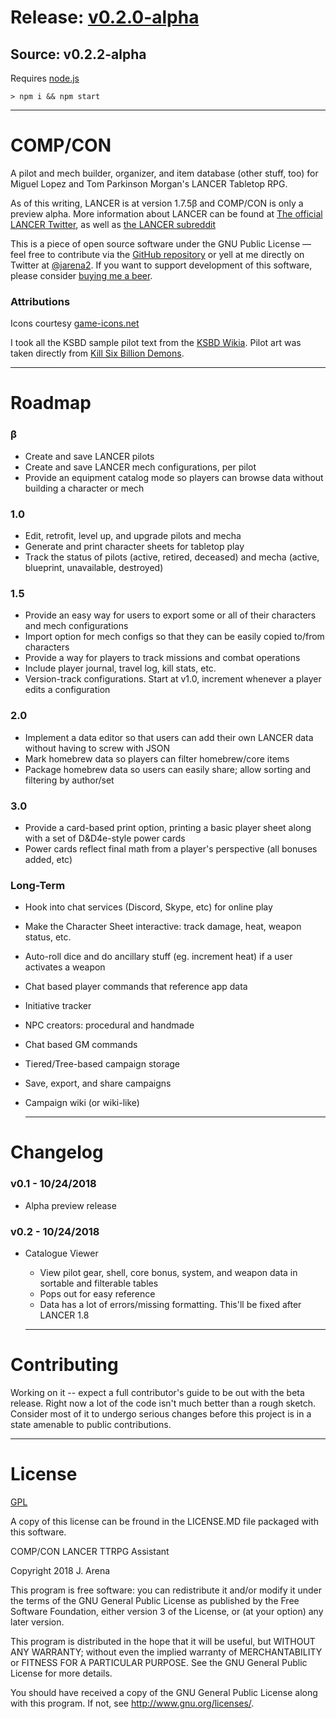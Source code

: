 # Release: [v0.2.0-alpha](https://github.com/jarena3/compcon/releases/tag/v0.2-alpha)
## Source: v0.2.2-alpha

Requires [node.js](https://nodejs.org/en/download/)

```
> npm i && npm start
```
---
# COMP/CON
  
  A pilot and mech builder, organizer, and item database (other stuff, too) for Miguel Lopez and Tom Parkinson Morgan's LANCER Tabletop RPG.
  
  
  As of this writing, LANCER is at version 1.7.5β and COMP/CON is only a preview alpha.
  More information about LANCER can be found at  <a class="external-link" href="https://twitter.com/lancer_rpg">The official LANCER Twitter</a>, as well as <a class="external-link" href="https://www.reddit.com/r/LancerRPG/">the LANCER subreddit</a>



  This is a piece of open source software under the GNU Public License — feel free to contribute via the <a class="external-link" href="https://github.com/jarena3/compcon">GitHub repository</a> or yell at me directly on Twitter at <a class="external-link" href="https://www.twitter.com/jarena2">@jarena2</a>.
  If you want to support development of this software, please consider <a class="external-link" href="https://buymeacoff.ee/a7xoLjHfG">buying me a beer</a>.



  ### Attributions
  Icons courtesy <a class="external-link" href="https://game-icons.net/">game-icons.net</a>



  I took all the KSBD sample pilot text from the <a class="external-link" href="http://killsixbilliondemons.wikia.com/wiki/Main_Page">KSBD Wikia</a>. Pilot art was taken directly from <a class="external-link" href="https://killsixbilliondemons.com">Kill Six Billion Demons</a>.


  ---

# Roadmap
### β
- Create and save LANCER pilots
- Create and save LANCER mech configurations, per pilot
- Provide an equipment catalog mode so players can browse data without building a character or mech
  
### 1.0
- Edit, retrofit, level up, and upgrade pilots and mecha
- Generate and print character sheets for tabletop play
- Track the status of pilots (active, retired, deceased) and mecha (active, blueprint, unavailable, destroyed)
  
### 1.5
- Provide an easy way for users to export some or all of their characters and mech configurations
- Import option for mech configs so that they can be easily copied to/from characters
- Provide a way for players to track missions and combat operations
- Include player journal, travel log, kill stats, etc.
- Version-track configurations. Start at v1.0, increment whenever a player edits a configuration
  
### 2.0
- Implement a data editor so that users can add their own LANCER data without having to screw with JSON
- Mark homebrew data so players can filter homebrew/core items
- Package homebrew data so users can easily share; allow sorting and filtering by author/set
  
### 3.0
- Provide a card-based print option, printing a basic player sheet along with a set of D&D4e-style power cards
- Power cards reflect final math from a player's perspective (all bonuses added, etc)
  
### Long-Term
- Hook into chat services (Discord, Skype, etc) for online play
- Make the Character Sheet interactive: track damage, heat, weapon status, etc.
- Auto-roll dice and do ancillary stuff (eg. increment heat) if a user activates a weapon
- Chat based player commands that reference app data
- Initiative tracker
- NPC creators: procedural and handmade
- Chat based GM commands
- Tiered/Tree-based campaign storage
- Save, export, and share campaigns
- Campaign wiki (or wiki-like)

  ---

# Changelog
###  v0.1 - 10/24/2018 
- Alpha preview release
###  v0.2 - 10/24/2018 
- Catalogue Viewer
  - View pilot gear, shell, core bonus, system, and weapon data in sortable and filterable tables
  - Pops out for easy reference
  - Data has a lot of errors/missing formatting. This'll be fixed after LANCER 1.8
  
  ---

# Contributing
  Working on it -- expect a full contributor's guide to be out with the beta release. Right now a lot of the code isn't much better than a rough sketch. Consider most of it to undergo serious changes before this project is in a state amenable to public contributions.

  ---

# License
<a class="external-link" href="https://www.gnu.org/licenses/gpl-3.0.en.html">GPL</a>

A copy of this license can be fround in the LICENSE.MD file packaged with this software.


COMP/CON LANCER TTRPG Assistant

Copyright 2018 J. Arena


This program is free software: you can redistribute it and/or modify
it under the terms of the GNU General Public License as published by
the Free Software Foundation, either version 3 of the License, or
(at your option) any later version.


This program is distributed in the hope that it will be useful,
but WITHOUT ANY WARRANTY; without even the implied warranty of
MERCHANTABILITY or FITNESS FOR A PARTICULAR PURPOSE. See the
GNU General Public License for more details.


You should have received a copy of the GNU General Public License
along with this program. If not, see http://www.gnu.org/licenses/.